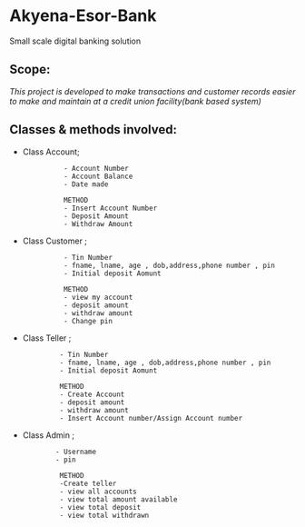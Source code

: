 # Akyena-Esor-Bank
Small scale digital banking solution
## Scope:
*This project is developed to make transactions and customer records easier to make and maintain at a credit union facility(bank based system)*

## Classes & methods involved:

+ Class Account;  

                - Account Number
                - Account Balance
                - Date made
                
                METHOD
                - Insert Account Number
                - Deposit Amount
                - Withdraw Amount
                
+ Class Customer ;

                - Tin Number
                - fname, lname, age , dob,address,phone number , pin
                - Initial deposit Aomunt
                
                METHOD
                - view my account
                - deposit amount
                - withdraw amount
                - Change pin
                
 + Class Teller ;

                - Tin Number
                - fname, lname, age , dob,address,phone number , pin
                - Initial deposit Aomunt
                
                METHOD
                - Create Account
                - deposit amount
                - withdraw amount
                - Insert Account number/Assign Account number
                
                
                
 + Class Admin ;

               - Username
               - pin
                
                METHOD
                -Create teller
                - view all accounts
                - view total amount available
                - view total deposit
                - view total withdrawn
                               
                               
            
                
                

